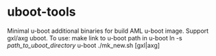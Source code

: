 # uboot-tools
Minimal u-boot additional binaries for build AML u-boot image. Support gxl/axg uboot.
To use:
make link to u-boot path in u-boot
  ln -s _path_to_uboot_directory_ u-boot
  ./mk_new.sh [gxl|axg]
